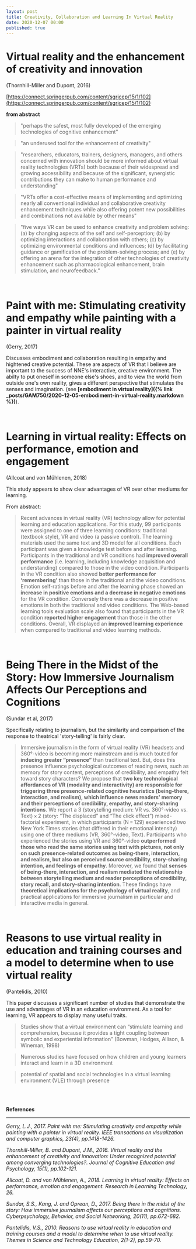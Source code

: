 ```yaml
---
layout: post
title: Creativity, Collaboration and Learning In Virtual Reality 
date: 2020-12-07 00:00
published: true
---
```


# Virtual reality and the enhancement of creativity and innovation
(Thornhill-Miller and Dupont, 2016)

[https://connect.springerpub.com/content/sgrjcep/15/1/102](https://connect.springerpub.com/content/sgrjcep/15/1/102)

**from abstract**

>"perhaps the safest, most fully developed of the emerging technologies of cognitive enhancement"

>"an underused tool for the enhancement of creativity"

>"researchers, educators, trainers, designers, managers, and others concerned with innovation should be more informed about virtual reality technologies (VRTs) both because of their widespread and growing accessibility and because of the significant, synergistic contributions they can make to human performance and understanding"

>"VRTs offer a cost-effective means of implementing and optimizing nearly all conventional individual and collaborative creativity enhancement techniques while also offering potent new possibilities and combinations not available by other means"

>"five ways VR can be used to enhance creativity and problem solving: (a) by changing aspects of the self and self-perception; (b) by optimizing interactions and collaboration with others; (c) by optimizing environmental conditions and influences; (d) by facilitating guidance or gamification of the problem-solving process; and (e) by offering an arena for the integration of other technologies of creativity enhancement such as pharmacological enhancement, brain stimulation, and neurofeedback."

<br>

# Paint with me: Stimulating creativity and empathy while painting with a painter in virtual reality 
(Gerry, 2017)

Discusses embodiment and collaboration resulting in empathy and hightened creative potential. These are aspects of VR that I believe are important to the success of NNE's interactive, creative environment. The abilty to put oneself in someone else's shoes, and to view the world from outside one's own reality, gives a different perspective that stimulates the senses and imagination. (see **[embodiment in virtual reality]({% link _posts/GAM750/2020-12-05-embodiment-in-virtual-reality.markdown %})**).

<br>

# Learning in virtual reality: Effects on performance, emotion and engagement
(Allcoat and von Mühlenen, 2018)

This study appears to show clear advantages of VR over other mediums for learning. 

From abstract:
>Recent advances in virtual reality (VR) technology allow for potential learning and education applications. For this study, 99 participants were assigned to one of three learning conditions: traditional (textbook style), VR and video (a passive control). The learning materials used the same text and 3D model for all conditions. Each participant was given a knowledge test before and after learning. Participants in the traditional and VR conditions had **improved overall performance** (i.e. learning, including knowledge acquisition and understanding) compared to those in the video condition. Participants in the VR condition also showed **better performance for ‘remembering’** than those in the traditional and the video conditions. Emotion self-ratings before and after the learning phase showed an **increase in positive emotions and a decrease in negative emotions** for the VR condition. Conversely there was a decrease in positive emotions in both the traditional and video conditions. The Web-based learning tools evaluation scale also found that participants in the VR condition **reported higher engagement** than those in the other conditions. Overall, VR displayed an **improved learning experience** when compared to traditional and video learning methods.

<br>

# Being There in the Midst of the Story: How Immersive Journalism Affects Our Perceptions and Cognitions
(Sundar et al, 2017)

Specifically relating to journalism, but the similarity and comparison of the response to theatrical 'story-telling' is fairly clear. 

>Immersive journalism in the form of virtual reality (VR) headsets and 360°-video is becoming more mainstream and is much touted for **inducing greater “presence”** than traditional text. But, does this presence influence psychological outcomes of reading news, such as memory for story content, perceptions of credibility, and empathy felt toward story characters? We propose that **two key technological affordances of VR (modality and interactivity) are responsible for triggering three presence-related cognitive heuristics (being-there, interaction, and realism), which influence news readers' memory and their perceptions of credibility, empathy, and story-sharing intentions**. We report a 3 (storytelling medium: VR vs. 360°-video vs. Text) × 2 (story: “The displaced” and “The click effect”) mixed-factorial experiment, in which participants (N = 129) experienced two New York Times stories (that differed in their emotional intensity) using one of three mediums (VR, 360°-video, Text). Participants who experienced the stories using VR and 360°-video **outperformed those who read the same stories using text with pictures, not only on such presence-related outcomes as being-there, interaction, and realism, but also on perceived source credibility, story-sharing intention, and feelings of empathy**. Moreover, we found that **senses of being-there, interaction, and realism mediated the relationship between storytelling medium and reader perceptions of credibility, story recall, and story-sharing intention**. These findings have **theoretical implications for the psychology of virtual reality**, and practical applications for immersive journalism in particular and interactive media in general.

<br>

# Reasons to use virtual reality in education and training courses and a model to determine when to use virtual reality
(Pantelidis, 2010)

This paper discusses a significant number of studies that demonstrate the use and advantages of VR in an education environment. As a tool for learning, VR appears to display many useful traits. 

>Studies show that a virtual environment can “stimulate learning and comprehension, because it provides a tight coupling between symbolic and experiential information” (Bowman, Hodges, Allison, & Wineman, 1998)

>Numerous studies have focused on how children and young learners interact and learn in a 3D environment

>potential of spatial and social technologies in a virtual learning environment (VLE) through presence


<br><br>

**References**

---

*Gerry, L.J., 2017. Paint with me: Stimulating creativity and empathy while painting with a painter in virtual reality. IEEE transactions on visualization and computer graphics, 23(4), pp.1418-1426.*

*Thornhill-Miller, B. and Dupont, J.M., 2016. Virtual reality and the enhancement of creativity and innovation: Under recognized potential among converging technologies?. Journal of Cognitive Education and Psychology, 15(1), pp.102-121.*

*Allcoat, D. and von Mühlenen, A., 2018. Learning in virtual reality: Effects on performance, emotion and engagement. Research in Learning Technology, 26.*

*Sundar, S.S., Kang, J. and Oprean, D., 2017. Being there in the midst of the story: How immersive journalism affects our perceptions and cognitions. Cyberpsychology, Behavior, and Social Networking, 20(11), pp.672-682.*

*Pantelidis, V.S., 2010. Reasons to use virtual reality in education and training courses and a model to determine when to use virtual reality. Themes in Science and Technology Education, 2(1-2), pp.59-70.*